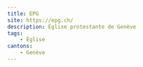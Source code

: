 ```yaml
---
title: EPG
site: https://epg.ch/
description: Église protestante de Genève
tags:
    - Église
cantons: 
    - Genève
---
```

